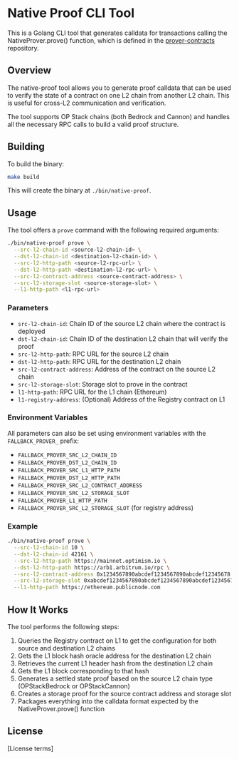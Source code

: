 # Native Proof CLI Tool

This is a Golang CLI tool that generates calldata for transactions calling the NativeProver.prove() function, which is defined in the [prover-contracts](https://github.com/polymerdao/prover-contracts/contracts/core/native_fallback/L2/NativeProver.sol) repository.

## Overview

The native-proof tool allows you to generate proof calldata that can be used to verify the state of a contract on one L2 chain from another L2 chain. This is useful for cross-L2 communication and verification.

The tool supports OP Stack chains (both Bedrock and Cannon) and handles all the necessary RPC calls to build a valid proof structure.

## Building

To build the binary:

```bash
make build
```

This will create the binary at `./bin/native-proof`.

## Usage

The tool offers a `prove` command with the following required arguments:

```bash
./bin/native-proof prove \
  --src-l2-chain-id <source-l2-chain-id> \
  --dst-l2-chain-id <destination-l2-chain-id> \
  --src-l2-http-path <source-l2-rpc-url> \
  --dst-l2-http-path <destination-l2-rpc-url> \
  --src-l2-contract-address <source-contract-address> \
  --src-l2-storage-slot <source-storage-slot> \
  --l1-http-path <l1-rpc-url>
```

### Parameters

- `src-l2-chain-id`: Chain ID of the source L2 chain where the contract is deployed
- `dst-l2-chain-id`: Chain ID of the destination L2 chain that will verify the proof
- `src-l2-http-path`: RPC URL for the source L2 chain
- `dst-l2-http-path`: RPC URL for the destination L2 chain
- `src-l2-contract-address`: Address of the contract on the source L2 chain
- `src-l2-storage-slot`: Storage slot to prove in the contract
- `l1-http-path`: RPC URL for the L1 chain (Ethereum)
- `l1-registry-address`: (Optional) Address of the Registry contract on L1

### Environment Variables

All parameters can also be set using environment variables with the `FALLBACK_PROVER_` prefix:

- `FALLBACK_PROVER_SRC_L2_CHAIN_ID`
- `FALLBACK_PROVER_DST_L2_CHAIN_ID`
- `FALLBACK_PROVER_SRC_L1_HTTP_PATH`
- `FALLBACK_PROVER_DST_L2_HTTP_PATH`
- `FALLBACK_PROVER_SRC_L2_CONTRACT_ADDRESS`
- `FALLBACK_PROVER_SRC_L2_STORAGE_SLOT`
- `FALLBACK_PROVER_L1_HTTP_PATH`
- `FALLBACK_PROVER_SRC_L2_STORAGE_SLOT` (for registry address)

### Example

```bash
./bin/native-proof prove \
  --src-l2-chain-id 10 \
  --dst-l2-chain-id 42161 \
  --src-l2-http-path https://mainnet.optimism.io \
  --dst-l2-http-path https://arb1.arbitrum.io/rpc \
  --src-l2-contract-address 0x1234567890abcdef1234567890abcdef12345678 \
  --src-l2-storage-slot 0xabcdef1234567890abcdef1234567890abcdef1234567890abcdef1234567890 \
  --l1-http-path https://ethereum.publicnode.com
```

## How It Works

The tool performs the following steps:

1. Queries the Registry contract on L1 to get the configuration for both source and destination L2 chains
2. Gets the L1 block hash oracle address for the destination L2 chain
3. Retrieves the current L1 header hash from the destination L2 chain
4. Gets the L1 block corresponding to that hash
5. Generates a settled state proof based on the source L2 chain type (OPStackBedrock or OPStackCannon)
6. Creates a storage proof for the source contract address and storage slot
7. Packages everything into the calldata format expected by the NativeProver.prove() function

## License

[License terms]